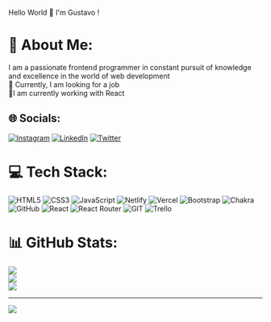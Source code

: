 Hello World 👋 I'm Gustavo !
# 💫 About Me:
I am a passionate frontend programmer in constant pursuit of knowledge and excellence in the world of web development<br>🔭 Currently, I am looking for a job<br>🌱I am currently working with React<br>


## 🌐 Socials:
[![Instagram](https://img.shields.io/badge/Instagram-%23E4405F.svg?logo=Instagram&logoColor=white)](https://instagram.com/Gustavogomezzz_) [![LinkedIn](https://img.shields.io/badge/LinkedIn-%230077B5.svg?logo=linkedin&logoColor=white)](https://linkedin.com/in/gustavo-gomez-971b761b0) [![Twitter](https://img.shields.io/badge/Twitter-%231DA1F2.svg?logo=Twitter&logoColor=white)](https://twitter.com/Gustavo_gomezzz) 

# 💻 Tech Stack:
![HTML5](https://img.shields.io/badge/html5-%23E34F26.svg?style=for-the-badge&logo=html5&logoColor=white) ![CSS3](https://img.shields.io/badge/css3-%231572B6.svg?style=for-the-badge&logo=css3&logoColor=white) ![JavaScript](https://img.shields.io/badge/javascript-%23323330.svg?style=for-the-badge&logo=javascript&logoColor=%23F7DF1E) ![Netlify](https://img.shields.io/badge/netlify-%23000000.svg?style=for-the-badge&logo=netlify&logoColor=#00C7B7) ![Vercel](https://img.shields.io/badge/vercel-%23000000.svg?style=for-the-badge&logo=vercel&logoColor=white) ![Bootstrap](https://img.shields.io/badge/bootstrap-%23563D7C.svg?style=for-the-badge&logo=bootstrap&logoColor=white) ![Chakra](https://img.shields.io/badge/chakra-%234ED1C5.svg?style=for-the-badge&logo=chakraui&logoColor=white) ![GitHub](https://img.shields.io/badge/GitHub-%23121011.svg?style=for-the-badge&logo=github&logoColor=white) ![React](https://img.shields.io/badge/react-%2320232a.svg?style=for-the-badge&logo=react&logoColor=%2361DAFB) ![React Router](https://img.shields.io/badge/React_Router-CA4245?style=for-the-badge&logo=react-router&logoColor=white) ![GIT](https://img.shields.io/badge/Git-fc6d26?style=for-the-badge&logo=git&logoColor=white) ![Trello](https://img.shields.io/badge/Trello-%23026AA7.svg?style=for-the-badge&logo=Trello&logoColor=white)
# 📊 GitHub Stats:
![](https://github-readme-stats.vercel.app/api?username=Gustavogomez195&theme=algolia&hide_border=false&include_all_commits=true&count_private=false)<br/>
![](https://github-readme-streak-stats.herokuapp.com/?user=Gustavogomez195&theme=algolia&hide_border=false)<br/>
![](https://github-readme-stats.vercel.app/api/top-langs/?username=Gustavogomez195&theme=algolia&hide_border=false&include_all_commits=true&count_private=false&layout=compact)

---
[![](https://visitcount.itsvg.in/api?id=Gustavogomez195&icon=2&color=1)](https://visitcount.itsvg.in)

<!-- Proudly created with GPRM ( https://gprm.itsvg.in ) -->
